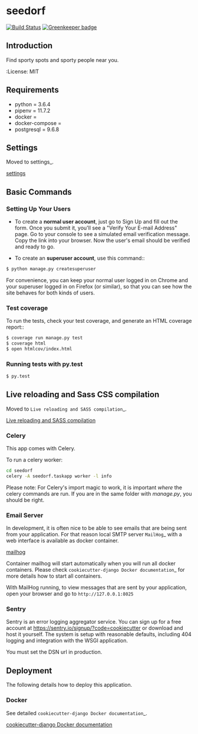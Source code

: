 # seedorf

[![Build Status](https://travis-ci.org/SportySpots/seedorf.svg?branch=master)](https://travis-ci.org/SportySpots/seedorf) [![Greenkeeper badge](https://badges.greenkeeper.io/SportySpots/seedorf.svg)](https://greenkeeper.io/)

## Introduction
Find sporty spots and sporty people near you.




:License: MIT

## Requirements

* python = 3.6.4
* pipenv = 11.7.2
* docker = 
* docker-compose = 
* postgresql = 9.6.8

## Settings

Moved to settings_.

[settings](http://cookiecutter-django.readthedocs.io/en/latest/settings.html)

## Basic Commands

### Setting Up Your Users


* To create a **normal user account**, just go to Sign Up and fill out the form. Once you submit it, you'll see a "Verify Your E-mail Address" page. Go to your console to see a simulated email verification message. Copy the link into your browser. Now the user's email should be verified and ready to go.

* To create an **superuser account**, use this command::

```bash
$ python manage.py createsuperuser
```

For convenience, you can keep your normal user logged in on Chrome and your superuser logged in on Firefox (or similar), so that you can see how the site behaves for both kinds of users.

### Test coverage


To run the tests, check your test coverage, and generate an HTML coverage report::

```bash
$ coverage run manage.py test
$ coverage html
$ open htmlcov/index.html
```

### Running tests with py.test


```bash
$ py.test
```


## Live reloading and Sass CSS compilation

Moved to `Live reloading and SASS compilation`_.

[Live reloading and SASS compilation](http://cookiecutter-django.readthedocs.io/en/latest/live-reloading-and-sass-compilation.html)


### Celery


This app comes with Celery.

To run a celery worker:

```bash
cd seedorf
celery -A seedorf.taskapp worker -l info
```

Please note: For Celery's import magic to work, it is important *where* the celery commands are run. If you are in the same folder with *manage.py*, you should be right.


### Email Server


In development, it is often nice to be able to see emails that are being sent from your application. For that reason local SMTP server `MailHog`_ with a web interface is available as docker container.

[mailhog](https://github.com/mailhog/MailHog)

Container mailhog will start automatically when you will run all docker containers.
Please check `cookiecutter-django Docker documentation`_ for more details how to start all containers.

With MailHog running, to view messages that are sent by your application, open your browser and go to ``http://127.0.0.1:8025``


### Sentry

Sentry is an error logging aggregator service. You can sign up for a free account at  https://sentry.io/signup/?code=cookiecutter  or download and host it yourself.
The system is setup with reasonable defaults, including 404 logging and integration with the WSGI application.

You must set the DSN url in production.


## Deployment

The following details how to deploy this application.


### Docker


See detailed `cookiecutter-django Docker documentation`_.

[cookiecutter-django Docker documentation](http://cookiecutter-django.readthedocs.io/en/latest/deployment-with-docker.html)



